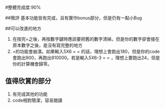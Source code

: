 #整體完成度:90%

##簡評
基本功能皆有完成，且有實作bonus部分，但是仍有一點小Bug

##可以改進的地方
1. 在按完=之後，再按數字鍵時應該要把舊的數字清掉。但是你的數字卻會接在原本數字之後，是沒有寫完整的地方
2. =的功能會崩潰。如果輸入5X6 = = 的話，理想上會跑出180，但是你的code會跑出900，再跑出810000。若是輸入5X6-3 = = ，理想上要跑出24，但是你的計算機會歸零。

## 值得欣賞的部分
1. 有完成其他的功能
2. code相對簡潔，容易閱讀